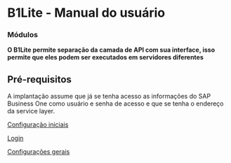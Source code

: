 # B1Lite - Manual do usuário
### Módulos
**O B1Lite permite separação da camada de API com sua interface, isso permite que eles podem ser executados em servidores diferentes**


## Pré-requisitos
A implantação assume que já se tenha acesso as informações do SAP Business One como usuário e senha de acesso e que se tenha o endereço da service layer.

[Configuração iniciais](1-setting.MD)

[Login](2-start.MD)

[Configurações gerais](3-general-settings.MD)